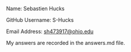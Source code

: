 Name: Sebastien Hucks

GitHub Username: S-Hucks

Email Address: sh473917@ohio.edu

My answers are recorded in the answers.md file.
